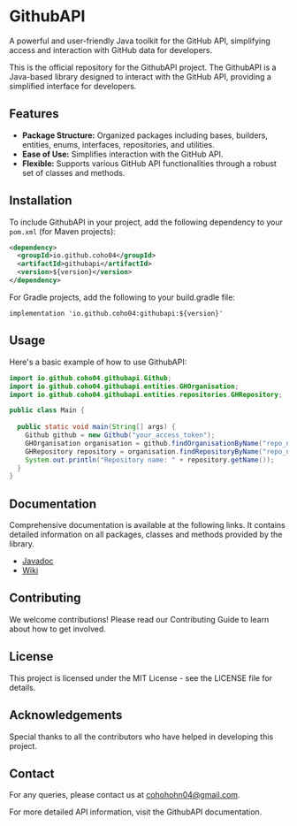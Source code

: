 # GithubAPI

A powerful and user-friendly Java toolkit for the GitHub API, simplifying access and interaction with GitHub data for
developers.

This is the official repository for the GithubAPI project. The GithubAPI is a Java-based library designed to interact
with the GitHub API, providing a simplified interface for developers.

## Features

- **Package Structure:** Organized packages including bases, builders, entities, enums, interfaces, repositories, and
  utilities.
- **Ease of Use:** Simplifies interaction with the GitHub API.
- **Flexible:** Supports various GitHub API functionalities through a robust set of classes and methods.

## Installation

To include GithubAPI in your project, add the following dependency to your `pom.xml` (for Maven projects):

```xml
<dependency>
  <groupId>io.github.coho04</groupId>
  <artifactId>githubapi</artifactId>
  <version>${version}</version>
</dependency>
```

For Gradle projects, add the following to your build.gradle file:

```
implementation 'io.github.coho04:githubapi:${version}'
```

## Usage
Here's a basic example of how to use GithubAPI:

```java
import io.github.coho04.githubapi.Github;
import io.github.coho04.githubapi.entities.GHOrganisation;
import io.github.coho04.githubapi.entities.repositories.GHRepository;

public class Main {
    
  public static void main(String[] args) {
    Github github = new Github("your_access_token");
    GHOrganisation organisation = github.findOrganisationByName("repo_name");
    GHRepository repository = organisation.findRepositoryByName("repo_name");
    System.out.println("Repository name: " + repository.getName());
  }
}
```

## Documentation
Comprehensive documentation is available at the following links. It contains detailed information on all packages, classes and methods
provided by the library.

- [Javadoc](https://coho04.github.io/GithubAPI/)
- [Wiki](https://github.com/Coho04/GithubAPI/wiki)

## Contributing
We welcome contributions! Please read our Contributing Guide to learn about how to get involved.

## License
This project is licensed under the MIT License - see the LICENSE file for details.

## Acknowledgements
Special thanks to all the contributors who have helped in developing this project.

## Contact
For any queries, please contact us at cohohohn04@gmail.com.

For more detailed API information, visit the GithubAPI documentation.